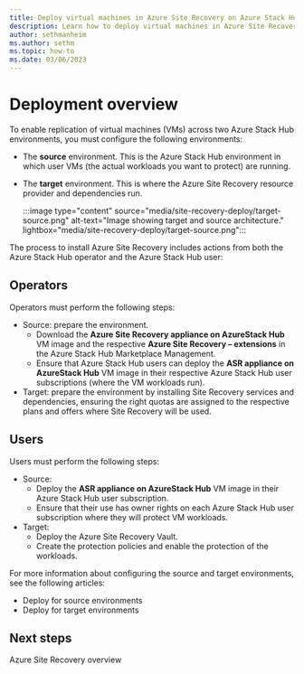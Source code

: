```yaml
---
title: Deploy virtual machines in Azure Site Recovery on Azure Stack Hub
description: Learn how to deploy virtual machines in Azure Site Recovery on Azure Stack Hub. 
author: sethmanheim
ms.author: sethm
ms.topic: how-to
ms.date: 03/06/2023
---
```



# Deployment overview

To enable replication of virtual machines (VMs) across two Azure Stack Hub environments, you must configure the following environments:

- The **source** environment. This is the Azure Stack Hub environment in which user VMs (the actual workloads you want to protect) are running.
- The **target** environment. This is where the Azure Site Recovery resource provider and dependencies run.

  :::image type="content" source="media/site-recovery-deploy/target-source.png" alt-text="Image showing target and source architecture." lightbox="media/site-recovery-deploy/target-source.png":::

The process to install Azure Site Recovery includes actions from both the Azure Stack Hub operator and the Azure Stack Hub user:

## Operators

Operators must perform the following steps:

- Source: prepare the environment.
  - Download the **Azure Site Recovery appliance on AzureStack Hub** VM image and the respective **Azure Site Recovery – extensions** in the Azure Stack Hub Marketplace Management.
  - Ensure that Azure Stack Hub users can deploy the **ASR appliance on AzureStack Hub** VM image in their respective Azure Stack Hub user subscriptions (where the VM workloads run).
- Target: prepare the environment by installing Site Recovery services and dependencies, ensuring the right quotas are assigned to the respective plans and offers where Site Recovery will be used.

## Users

Users must perform the following steps:

- Source:
  - Deploy the **ASR appliance on AzureStack Hub** VM image in their Azure Stack Hub user subscription.
  - Ensure that their use has owner rights on each Azure Stack Hub user subscription where they will protect VM workloads.
- Target:
  - Deploy the Azure Site Recovery Vault.
  - Create the protection policies and enable the protection of the workloads.

For more information about configuring the source and target environments, see the following articles:

- Deploy for source environments
- Deploy for target environments

## Next steps

Azure Site Recovery overview
